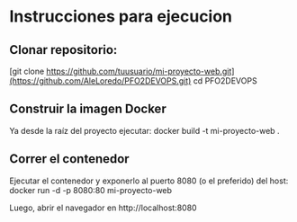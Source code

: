 # Instrucciones para ejecucion
## Clonar repositorio:
[git clone https://github.com/tuusuario/mi-proyecto-web.git](https://github.com/AleLoredo/PFO2DEVOPS.git)
cd PFO2DEVOPS

## Construir la imagen Docker
Ya desde la raíz del proyecto ejecutar: 
docker build -t mi-proyecto-web .

## Correr el contenedor
Ejecutar el contenedor y exponerlo al puerto 8080 (o el preferido) del host:
docker run -d -p 8080:80 mi-proyecto-web

Luego, abrir el navegador en http://localhost:8080


